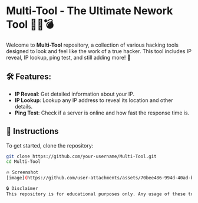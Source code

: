 # Multi-Tool - The Ultimate Nework Tool 🧑‍💻💣

Welcome to **Multi-Tool** repository, a collection of various hacking tools designed to look and feel like the work of a true hacker. This tool includes IP reveal, IP lookup, ping test, and still adding more! 🚀

## 🛠️ Features:
- **IP Reveal**: Get detailed information about your IP.
- **IP Lookup**: Lookup any IP address to reveal its location and other details.
- **Ping Test**: Check if a server is online and how fast the response time is.

## 📜 Instructions

To get started, clone the repository:

```bash
git clone https://github.com/your-username/Multi-Tool.git
cd Multi-Tool

🔥 Screenshot
[image](https://github.com/user-attachments/assets/70bee486-994d-40ad-bd3c-03b8bd282ef1)

🔒 Disclaimer
This repository is for educational purposes only. Any usage of these tools should be legal and ethical.
